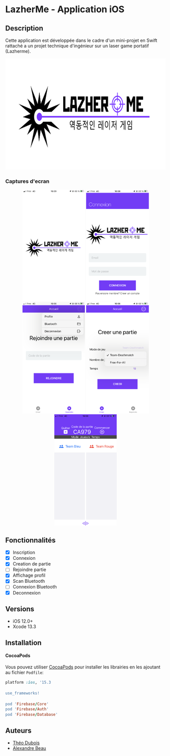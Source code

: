# LazherMe - Application iOS
## Description
Cette application est développée dans le cadre d'un mini-projet en Swift rattaché a un projet technique d'ingénieur sur un laser game portatif (Lazherme).
<p align="center">
  <img src="images/logo_violet.png" height="350" title="Connexion">
</p>

### Captures d'ecran

<p align="center">
  <img src="images/IMG_7443.PNG" height="350" title="Connexion">
  <img src="images/IMG_7453.PNG" height="350" title="Accueil">
  <img src="images/IMG_7451.PNG" height="350" title="Accueil">
  <img src="images/IMG_7452.PNG" height="350" title="Accueil">
  <img src="images/IMG_7455.PNG" height="350" title="Accueil">
  
</p>

## Fonctionnalités

- [x] Inscription
- [x] Connexion
- [x] Creation de partie
- [ ] Rejoindre partie
- [x] Affichage profil
- [x] Scan Bluetooth
- [ ] Connexion Bluetooth
- [x] Deconnexion

## Versions

- iOS 12.0+
- Xcode 13.3

## Installation

#### CocoaPods

Vous pouvez utiliser [CocoaPods](http://cocoapods.org/) pour installer les librairies en les ajoutant au fichier `Podfile`:

```ruby
platform :ios, '15.3

use_frameworks!

pod 'Firebase/Core'
pod 'Firebase/Auth'
pod 'Firebase/Database'

```

## Auteurs
- [Théo Dubois](https://github.com/darkyiss7)
- [Alexandre Beau](https://github.com/Alexandrebeau)
